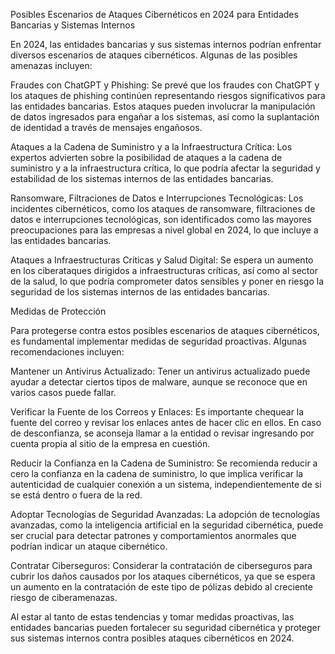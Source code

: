 Posibles Escenarios de Ataques Cibernéticos en 2024 para Entidades Bancarias y Sistemas Internos

En 2024, las entidades bancarias y sus sistemas internos podrían enfrentar diversos escenarios de ataques cibernéticos. Algunas de las posibles amenazas incluyen:

Fraudes con ChatGPT y Phishing: Se prevé que los fraudes con ChatGPT y los ataques de phishing continúen representando riesgos significativos para las entidades bancarias. Estos ataques pueden involucrar la manipulación de datos ingresados para engañar a los sistemas, así como la suplantación de identidad a través de mensajes engañosos.

Ataques a la Cadena de Suministro y a la Infraestructura Crítica: Los expertos advierten sobre la posibilidad de ataques a la cadena de suministro y a la infraestructura crítica, lo que podría afectar la seguridad y estabilidad de los sistemas internos de las entidades bancarias.

Ransomware, Filtraciones de Datos e Interrupciones Tecnológicas: Los incidentes cibernéticos, como los ataques de ransomware, filtraciones de datos e interrupciones tecnológicas, son identificados como las mayores preocupaciones para las empresas a nivel global en 2024, lo que incluye a las entidades bancarias.

Ataques a Infraestructuras Críticas y Salud Digital: Se espera un aumento en los ciberataques dirigidos a infraestructuras críticas, así como al sector de la salud, lo que podría comprometer datos sensibles y poner en riesgo la seguridad de los sistemas internos de las entidades bancarias.

Medidas de Protección

Para protegerse contra estos posibles escenarios de ataques cibernéticos, es fundamental implementar medidas de seguridad proactivas. Algunas recomendaciones incluyen:

Mantener un Antivirus Actualizado: Tener un antivirus actualizado puede ayudar a detectar ciertos tipos de malware, aunque se reconoce que en varios casos puede fallar.

Verificar la Fuente de los Correos y Enlaces: Es importante chequear la fuente del correo y revisar los enlaces antes de hacer clic en ellos. En caso de desconfianza, se aconseja llamar a la entidad o revisar ingresando por cuenta propia al sitio de la empresa en cuestión.

Reducir la Confianza en la Cadena de Suministro: Se recomienda reducir a cero la confianza en la cadena de suministro, lo que implica verificar la autenticidad de cualquier conexión a un sistema, independientemente de si se está dentro o fuera de la red.

Adoptar Tecnologías de Seguridad Avanzadas: La adopción de tecnologías avanzadas, como la inteligencia artificial en la seguridad cibernética, puede ser crucial para detectar patrones y comportamientos anormales que podrían indicar un ataque cibernético.

Contratar Ciberseguros: Considerar la contratación de ciberseguros para cubrir los daños causados por los ataques cibernéticos, ya que se espera un aumento en la contratación de este tipo de pólizas debido al creciente riesgo de ciberamenazas.

Al estar al tanto de estas tendencias y tomar medidas proactivas, las entidades bancarias pueden fortalecer su seguridad cibernética y proteger sus sistemas internos contra posibles ataques cibernéticos en 2024.
